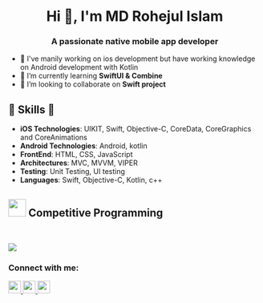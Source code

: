 <h1 align="center">Hi 👋, I'm MD Rohejul Islam</h1>
<h3 align="center">A passionate native mobile app developer</h3>

- 🔭 I've manily working on ios development but have working knowledge on Android development with Kotlin
- 🌱 I’m currently learning **SwiftUI & Combine**
- 👯 I’m looking to collaborate on **Swift project**

##  🎉 Skills  🎉
- **iOS Technologies**: UIKIT, Swift, Objective-C, CoreData, CoreGraphics and CoreAnimations
- **Android Technologies**: Android, kotlin
- **FrontEnd**: HTML, CSS, JavaScript
- **Architectures**: MVC, MVVM, VIPER
- **Testing**: Unit Testing, UI testing 
- **Languages**: Swift, Objective-C, Kotlin, c++


## <img src="https://media.giphy.com/media/iY8CRBdQXODJSCERIr/giphy.gif" width="35"><b> Competitive Programming </b>
<br>

![](https://leetcard.jacoblin.cool/rohijulislam?theme=light)

<h3 align="left">Connect with me:</h3>

<p left="center">
<a href="https://www.linkedin.com/in/rohejul-islam-666746186/" target="blank">
  <img src="https://raw.githubusercontent.com/rahuldkjain/github-profile-readme-generator/master/src/images/icons/Social/stack-overflow.svg?&style=for-the-badge&logo=linkedin&logoColor=white" height=25>
</a> 

<a href="https://stackoverflow.com/users/rohejul islam" target="blank">
  <img src="https://img.shields.io/badge/linkedin-%230077B5.svg?&style=for-the-badge&logo=linkedin&logoColor=white" height=25>
</a> 
  
<a href="mailto:islamrohijulr@gmail.com">
  <img src="https://img.shields.io/badge/Gmail-D14836?style=for-the-badge&logo=gmail&logoColor=white" height=25>
</a>
